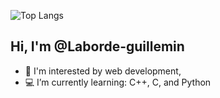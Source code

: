 
![Top Langs](https://github-readme-stats.vercel.app/api/top-langs/?username=Laborde-Guillemin&layout=compact&theme=tokyonight)

## Hi, I'm @Laborde-guillemin                                                     
- 🌱 I'm interested by web development, 
- 💻 I’m currently learning: C++, C, and Python




<!--
**Laborde-Guillemin/Laborde-Guillemin** is a ✨ _special_ ✨ repository because its `README.md` (this file) appears on your GitHub profile.

ㅤㅤㅤ![Github stats](https://github-readme-stats.vercel.app/api?username=Laborde-Guillemin&count_private=true&theme=tokyonight&show_icons=true) 

Here are some ideas to get you started:

- 🔭 I’m currently working on ...
- 🌱 I’m currently learning ...
- 👯 I’m looking to collaborate on ...
- 🤔 I’m looking for help with ...
- 💬 Ask me about ...
- 📫 How to reach me: ...
- 😄 Pronouns: ...
- ⚡ Fun fact: ...
-->

